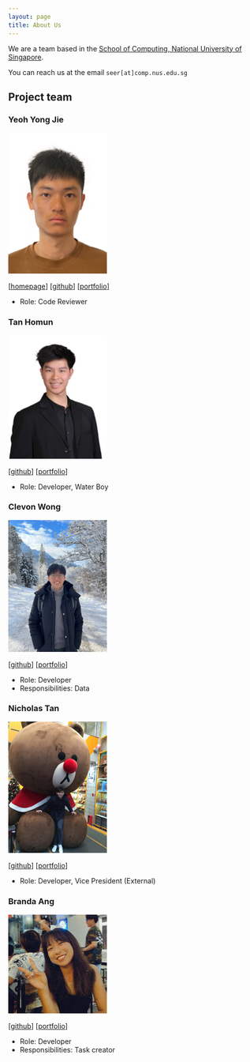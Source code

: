 ```yaml
---
layout: page
title: About Us
---
```


We are a team based in the [School of Computing, National University of Singapore](http://www.comp.nus.edu.sg).

You can reach us at the email `seer[at]comp.nus.edu.sg`

## Project team

### Yeoh Yong Jie

<img src="images/yyj-02.png" width="200px">

[[homepage](https://yeohyongjie.com)]
[[github](https://github.com/yyj-02)]
[[portfolio](team/yyj-02.md)]

* Role: Code Reviewer

### Tan Homun

<img src="images/homuntan02.png" width="200px">

[[github](https://github.com/homuntan02)]
[[portfolio](team/homuntan02.md)]

* Role: Developer, Water Boy

### Clevon Wong

<img src="images/clevon-w.png" width="200px">

[[github](https://github.com/clevon-w)] [[portfolio](team/clevon-w.md)]

* Role: Developer
* Responsibilities: Data

### Nicholas Tan

<img src="images/nt-nic.png" width="200px">

[[github](http://github.com/nt-nic)]
[[portfolio](team/nt-nic.md)]

* Role: Developer, Vice President (External)

### Branda Ang

<img src="images/panpannnnn.png" width="200px">

[[github](http://github.com/panpannnnn)]
[[portfolio](team/panpannnnn.md)]

* Role: Developer
* Responsibilities: Task creator
